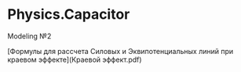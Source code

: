 # Physics.Capacitor
Modeling  №2

[Формулы для рассчета Силовых и Эквипотенциальных линий при краевом эффекте](Краевой эффект.pdf)
